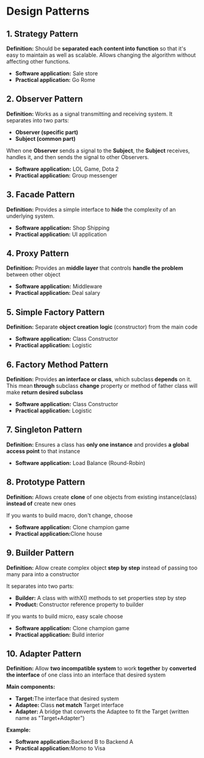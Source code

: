<h1>Design Patterns</h1>

<h2>1. Strategy Pattern</h2>
<p><b>Definition:</b> Should be <b>separated each content into function</b> so that it's easy to maintain as well as scalable. Allows changing the algorithm without affecting other functions.</p>
<ul>
    <li><b>Software application:</b> Sale store</li>
    <li><b>Practical application:</b> Go Rome</li>
</ul>

<h2>2. Observer Pattern</h2>
<p><b>Definition:</b> Works as a signal transmitting and receiving system. It separates into two parts:</p>
<ul>
    <li><b>Observer (specific part)</b></li>
    <li><b>Subject (common part)</b></li>
</ul>
<p>When one <b>Observer</b> sends a signal to the <b>Subject</b>, the <b>Subject</b> receives, handles it, and then sends the signal to other Observers.</p>
<ul>
    <li><b>Software application:</b> LOL Game, Dota 2</li>
    <li><b>Practical application:</b> Group messenger</li>
</ul>

<h2>3. Facade Pattern</h2>
<p><b>Definition:</b> Provides a simple interface to <b>hide</b> the complexity of an underlying system.</p>
<ul>
    <li><b>Software application:</b> Shop Shipping</li>
    <li><b>Practical application:</b> UI application</li>
</ul>

<h2>4. Proxy Pattern</h2>
<p><b>Definition:</b> Provides an <b>middle layer</b> that controls <b>handle the problem</b> between other object </p>
<ul>
    <li><b>Software application:</b> Middleware </li>
    <li><b>Practical application:</b> Deal salary</li>
</ul>

<h2>5. Simple Factory Pattern</h2>
<p><b>Definition:</b> Separate <b>object creation logic</b> (constructor) from the main code </p>
<ul>
    <li><b>Software application:</b> Class Constructor </li>
    <li><b>Practical application:</b> Logistic</li>
</ul>


<h2>6. Factory Method Pattern</h2>
<p><b>Definition:</b> Provides <b>an interface or class</b>, which subclass<b> depends</b> on it. This mean<b> through</b> subclass <b>change</b> property or method of father class will make <b>return  desired subclass</b></p>
<ul>
    <li><b>Software application:</b> Class Constructor </li>
    <li><b>Practical application:</b> Logistic</li>
</ul>

<h2>7. Singleton Pattern</h2>
<p><b>Definition:</b>  Ensures a class has <b>only one instance</b> and provides <b>a global access point</b> to that instance</p>
<ul>
    <li><b>Software application:</b> Load Balance (Round-Robin) </li>
</ul>

<h2>8. Prototype Pattern</h2>
<p><b>Definition:</b>  Allows create <b>clone</b> of one objects from existing instance(class) <b>instead of</b> create new ones</p>
 <p>If you wants to build macro, don't change, choose 
</p>
<ul>
    <li><b>Software application:</b> Clone champion game</li>
    <li><b>Practical application:</b>Clone house</li>
</ul>

<h2>9. Builder Pattern</h2>
<p><b>Definition:</b>  Allow create complex object <b>step by step</b> instead of passing too many para into a constructor </p>
 It separates into two parts:</p>
<ul>
    <li><b>Builder:</b> A class with withX() methods to set properties step by step</li>
    <li><b>Product: </b>Constructor reference property to builder</li>
</ul>
<p>If you wants to build micro, easy scale choose 
</p>
<ul>
    <li><b>Software application:</b> Clone champion game</li>
    <li><b>Practical application:</b> Build interior</li>
</ul>

<h2>10. Adapter Pattern</h2>
<p><b>Definition:</b> Allow <b>two incompatible system</b> to work <b>together</b> by <b>converted the interface</b> of one class into an interface that desired system</p>
 <b>Main components:</b>
 <ul>
    <li><b>Target:</b>The interface that desired system </li>
    <li><b>Adaptee: </b>Class <b>not match</b> Target interface</li>
    <li><b>Adapter: </b>A bridge that converts the Adaptee to fit the Target (written name as "Target+Adapter")</li>
</ul>
<b>Example:</b>
<ul>
    <li><b>Software application:</b>Backend B to Backend A</li>
    <li><b>Practical application:</b>Momo to Visa</li>
</ul>
